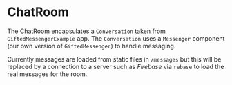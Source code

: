 # ChatRoom

The ChatRoom encapsulates a `Conversation` taken from `GiftedMessengerExample` app.
The `Conversation` uses a `Messenger` component (our own version of `GiftedMessenger`) to handle messaging.

Currently messages are loaded from static files in `/messages` but this will be replaced by a connection to a server such as *Firebase*
via `rebase` to load the real messages for the room.